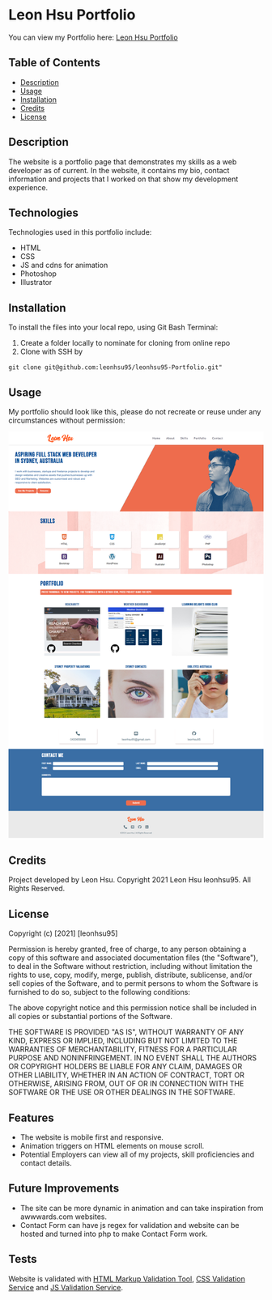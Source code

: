 # Leon Hsu Portfolio

You can view my Portfolio here: [Leon Hsu Portfolio](https://leonhsu95.github.io/leonhsu95-Portfolio/)

## Table of Contents

- [Description](#description)
- [Usage](#usage)
- [Installation](#installation)
- [Credits](#credits)
- [License](#license)

## Description

The website is a portfolio page that demonstrates my skills as a web developer 
as of current. In the website, it contains my bio, contact information and projects that I worked on that show my development experience.

## Technologies

Technologies used in this portfolio include:
 * HTML
 * CSS
 * JS and cdns for animation
 * Photoshop
 * Illustrator

## Installation

To install the files into your local repo, using Git Bash Terminal:

1) Create a folder locally to nominate for cloning from online repo
2) Clone with SSH by

```GitBash Commands
git clone git@github.com:leonhsu95/leonhsu95-Portfolio.git"
 ```

## Usage

My portfolio should look like this, please do not recreate or reuse under any circumstances without permission:

 ![Portfolio Screenshot](assets/screenshots/screenshot.png)

## Credits

Project developed by Leon Hsu. Copyright 2021 Leon Hsu leonhsu95. All Rights Reserved.

## License

Copyright (c) [2021] [leonhsu95]

Permission is hereby granted, free of charge, to any person obtaining a copy
of this software and associated documentation files (the "Software"), to deal
in the Software without restriction, including without limitation the rights
to use, copy, modify, merge, publish, distribute, sublicense, and/or sell
copies of the Software, and to permit persons to whom the Software is
furnished to do so, subject to the following conditions:

The above copyright notice and this permission notice shall be included in all
copies or substantial portions of the Software.

THE SOFTWARE IS PROVIDED "AS IS", WITHOUT WARRANTY OF ANY KIND, EXPRESS OR
IMPLIED, INCLUDING BUT NOT LIMITED TO THE WARRANTIES OF MERCHANTABILITY,
FITNESS FOR A PARTICULAR PURPOSE AND NONINFRINGEMENT. IN NO EVENT SHALL THE
AUTHORS OR COPYRIGHT HOLDERS BE LIABLE FOR ANY CLAIM, DAMAGES OR OTHER
LIABILITY, WHETHER IN AN ACTION OF CONTRACT, TORT OR OTHERWISE, ARISING FROM,
OUT OF OR IN CONNECTION WITH THE SOFTWARE OR THE USE OR OTHER DEALINGS IN THE
SOFTWARE.

## Features

- The website is mobile first and responsive.
- Animation triggers on HTML elements on mouse scroll.
- Potential Employers can view all of my projects, skill proficiencies and contact details.

## Future Improvements
- The site can be more dynamic in animation and can take inspiration from awwwards.com websites.
- Contact Form can have js regex for validation and website can be hosted and turned into php to make Contact Form work.

## Tests

Website is validated with [HTML Markup Validation Tool](https://validator.w3.org/), [CSS Validation Service](https://jigsaw.w3.org/css-validator/) and [JS Validation Service](https://jshint.com/).
